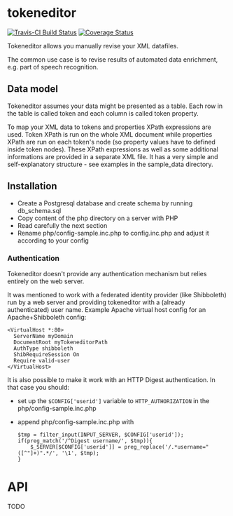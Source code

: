 # tokeneditor

[![Travis-CI Build Status](https://travis-ci.org/acdh-oeaw/tokeneditor.png?branch=master)](https://travis-ci.org/acdh-oeaw/tokeneditor)
[![Coverage Status](https://coveralls.io/repos/acdh-oeaw/tokeneditor/badge.svg?branch=master&service=github)](https://coveralls.io/github/acdh-oeaw/tokeneditor?branch=master)

Tokeneditor allows you manually revise your XML datafiles.

The common use case is to revise results of automated data enrichment, e.g. part of speech recognition.

## Data model

Tokeneditor assumes your data might be presented as a table. Each row in the table is called token and each column is called token property.

To map your XML data to tokens and properties XPath expressions are used. Token XPath is run on the whole XML document while properties XPath are run on each token's node (so property values have to defined inside token nodes).
These XPath expressions as well as some additional informations are provided in a separate XML file. It has a very simple and self-explanatory structure - see examples in the sample_data directory.

## Installation

- Create a Postgresql database and create schema by running db_schema.sql
- Copy content of the php directory on a server with PHP 
- Read carefully the next section
- Rename php/config-sample.inc.php to config.inc.php and adjust it according to your config

### Authentication

Tokeneditor doesn't provide any authentication mechanism but relies entirely on the web server.

It was mentioned to work with a federated identity provider (like Shibboleth) run by a web server and providing tokeneditor with a (already authenticated) user name.
Example Apache virtual host config for an Apache+Shibboleth config:
```
<VirtualHost *:80>
  ServerName myDomain
  DocumentRoot myTokeneditorPath
  AuthType shibboleth
  ShibRequireSession On
  Require valid-user
</VirtualHost>
```

It is also possible to make it work with an HTTP Digest authentication. In that case you should:
- set up the `$CONFIG['userid']` variable to `HTTP_AUTHORIZATION` in the php/config-sample.inc.php
- append php/config-sample.inc.php with

    ```
    $tmp = filter_input(INPUT_SERVER, $CONFIG['userid']);
    if(preg_match('/^Digest username/', $tmp)){
        $_SERVER[$CONFIG['userid']] = preg_replace('/.*username="([^"]+)".*/', '\1', $tmp);
    }
    ```

# API

TODO

